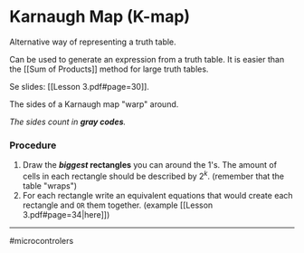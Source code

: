 # Karnaugh Map (K-map)
Alternative way of representing a truth table.

Can be used to generate an expression from a truth table. It is easier than the [[Sum of Products]] method for large truth tables.

Se slides: [[Lesson 3.pdf#page=30]].

The sides of a Karnaugh map "warp" around. 

*The sides count in **gray codes**.*

### Procedure 
1. Draw the ***biggest* rectangles** you can around the $1$'s. The amount of cells in each rectangle should be described by $2^k$. (remember that the table "wraps")
2. For each rectangle write an equivalent equations that would create each rectangle and `OR` them together. (example [[Lesson 3.pdf#page=34|here]])

---
#microcontrolers 
